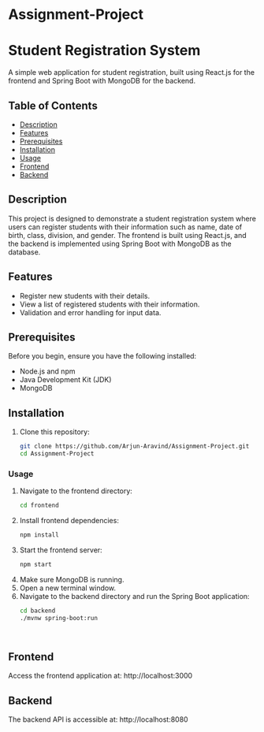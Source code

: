 # Assignment-Project

# Student Registration System

A simple web application for student registration, built using React.js for the frontend and Spring Boot with MongoDB for the backend.

## Table of Contents

- [Description](#description)
- [Features](#features)
- [Prerequisites](#prerequisites)
- [Installation](#installation)
- [Usage](#usage)
- [Frontend](#frontend)
- [Backend](#backend)


## Description

This project is designed to demonstrate a student registration system where users can register students with their information such as name, date of birth, class, division, and gender. The frontend is built using React.js, and the backend is implemented using Spring Boot with MongoDB as the database.

## Features

- Register new students with their details.
- View a list of registered students with their information.
- Validation and error handling for input data.

## Prerequisites

Before you begin, ensure you have the following installed:

- Node.js and npm
- Java Development Kit (JDK)
- MongoDB

## Installation

1. Clone this repository:
   ```bash
   git clone https://github.com/Arjun-Aravind/Assignment-Project.git
   cd Assignment-Project


### Usage

1. Navigate to the frontend directory:
   ```bash
   cd frontend
2. Install frontend dependencies:
   ```bash
   npm install
3. Start the frontend server:
   ```bash
   npm start

4. Make sure MongoDB is running.
5. Open a new terminal window.
6. Navigate to the backend directory and run the Spring Boot application:
   ```bash
   cd backend
   ./mvnw spring-boot:run

 
## Frontend
 
Access the frontend application at: http://localhost:3000


## Backend

The backend API is accessible at: http://localhost:8080
